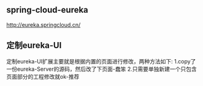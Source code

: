 
## spring-cloud-eureka
http://eureka.springcloud.cn/

## 定制eureka-UI
 定制eureka-UI扩展主要就是根据内置的页面进行修改，两种方法如下:
 1.copy了一份eureka-Server的源码，然后改了下页面-蠢笨
 2.只需要单独新建一个只包含页面部分的工程修改就ok-推荐

